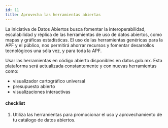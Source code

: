 ```yaml
---
id: 11
title: Aprovecha las herramientas abiertas
---
```


La iniciativa de Datos Abiertos busca fomentar la interoperabilidad, escalabilidad y réplica de las herramientas de uso de datos abiertos, como mapas y gráficas estadísticas. El uso de las herramientas genéricas para la APF y el público, nos permitirá ahorrar recursos y fomentar desarrollos tecnológicos una sóla vez, y para toda la APF.

Usar las herramientas en código abierto disponibles en datos.gob.mx. Esta plataforma será actualizada constantemente y con nuevas herramientas como:

* visualizador cartográfico universal
* presupuesto abierto
* visualizaciones interactivas

#### checklist
1. Utiliza las herramientas para promocionar el uso y aprovechamiento de
   tu catálogo de datos abiertos.

